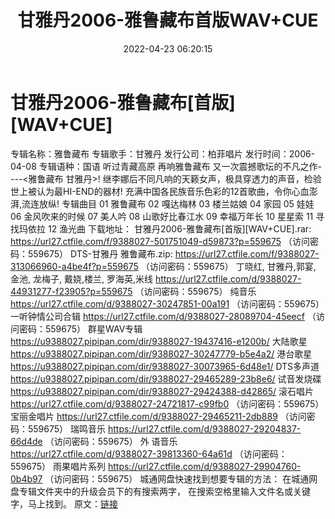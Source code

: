 ﻿---
title: 甘雅丹2006-雅鲁藏布首版WAV+CUE
date: 2022-04-23 06:20:15
categories: WAV车载音乐、镜像
tags: 国语流行
---
# 甘雅丹2006-雅鲁藏布[首版][WAV+CUE]

专辑名称：雅鲁藏布
专辑歌手：甘雅丹
发行公司：柏菲唱片
发行时间：2006-04-08
专辑语种：国语
听过青藏高原 再响雅鲁藏布
又一次震撼歌坛的不凡之作----<雅鲁藏布
甘雅丹>!
继李娜后不同凡响的天籁女声，极具穿透力的声音，检验世上被认为最HI-END的器材!
充满中国各民族音乐色彩的12首歌曲，令你心血澎湃,流连放纵!
专辑曲目
01
雅鲁藏布
02
嘎达梅林
03
楼兰姑娘
04
家园
05
娃娃
06
金风吹来的时候
07
美人吟
08
山歌好比春江水
09
幸福万年长
10
星星索
11
寻找玛依拉
12
渔光曲
下载地址：
甘雅丹2006-雅鲁藏布[首版][WAV+CUE].rar:
https://url27.ctfile.com/f/9388027-501751049-d59873?p=559675
（访问密码：559675）
DTS-甘雅丹 雅鲁藏布.zip: https://url27.ctfile.com/f/9388027-313066960-a4be4f?p=559675
（访问密码：559675）
丁晓红, 甘雅丹,郭宴, 金池, 龙梅子,
戴娆,楼兰, 罗海英,米线
https://url27.ctfile.com/d/9388027-44931277-f23905?p=559675
（访问密码：559675）
纯音乐
https://url27.ctfile.com/d/9388027-30247851-00a191
（访问密码：559675）
一听钟情公司合辑
https://url27.ctfile.com/d/9388027-28089704-45eecf
（访问密码：559675）
群星WAV专辑
https://u9388027.pipipan.com/dir/9388027-19437416-e1200b/
大陆歌星
https://u9388027.pipipan.com/dir/9388027-30247779-b5e4a2/
港台歌星
https://u9388027.pipipan.com/dir/9388027-30073965-6d48e1/
DTS多声道
https://u9388027.pipipan.com/dir/9388027-29465289-23b8e6/
试音发烧碟
https://u9388027.pipipan.com/dir/9388027-29424388-d42865/
滚石唱片
https://url27.ctfile.com/d/9388027-24721817-c99fb0
（访问密码：559675）
宝丽金唱片
https://url27.ctfile.com/d/9388027-29465211-2db889
（访问密码：559675）
瑞鸣音乐
https://url27.ctfile.com/d/9388027-29204837-66d4de
（访问密码：559675）
外
语音乐
https://url27.ctfile.com/d/9388027-39813360-64a61d
（访问密码：559675）
雨果唱片系列
https://url27.ctfile.com/d/9388027-29904760-0b4b97
（访问密码：559675）
城通网盘快速找到想要专辑的方法：
在城通网盘专辑文件夹中的升级会员下的有搜索两字，
在搜索空格里输入文件名或关键字，马上找到。
原文：[链接](https://blog.sina.com.cn/s/blog_1647c7e7601030wt6.html)
